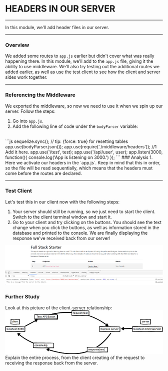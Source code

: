# HEADERS IN OUR SERVER
---
In this module, we'll add header files in our server.

<hr />

### Overview
We added some routes to `app.js` earlier but didn't cover what was really happening there. In this module, we'll add to the `app.js` file, giving it the ability to use middleware. We'll also try testing out the additional routes we added earlier, as well as use the test client to see how the client and server sides work together.

<hr />

### Referencing the Middleware
We exported the middleware, so now we need to use it when we spin up our server. Follow the steps:
1. Go into `app.js`.
2. Add the following line of code under the `bodyParser` variable:
<br>
```js
sequelize.sync(); // tip: {force: true} for resetting tables
app.use(bodyParser.json());
app.use(require('./middleware/headers')); //1 Add it here.
app.use('/test', test);
app.use('/api/user', user);
app.listen(3000, function(){
	console.log('App is listening on 3000.')
});
```
### Analysis
1. Here we activate our headers in the `app.js`. Keep in mind that this in order, so the file will be read sequentially, which means that the headers must come before the routes are declared.
 
<hr />

### Test Client
Let's test this in our client now with the following steps:

1. Your server should still be running, so we just need to start the client. Switch to the client terminal window and start it.
2. Go to your client and try clicking on the buttons. You should see the text change when you click the buttons, as well as information stored in the database and printed to the console. We are finally displaying the response we've received back from our server!

![screenshot](assets/05-server-fix.PNG)

### Further Study
Look at this picture of the client-server relationship:
![client-server](assets/1-client-server-test-diagram.png) <br>
Explain the entire process, from the client creating of the request to receiving the response back from the server.